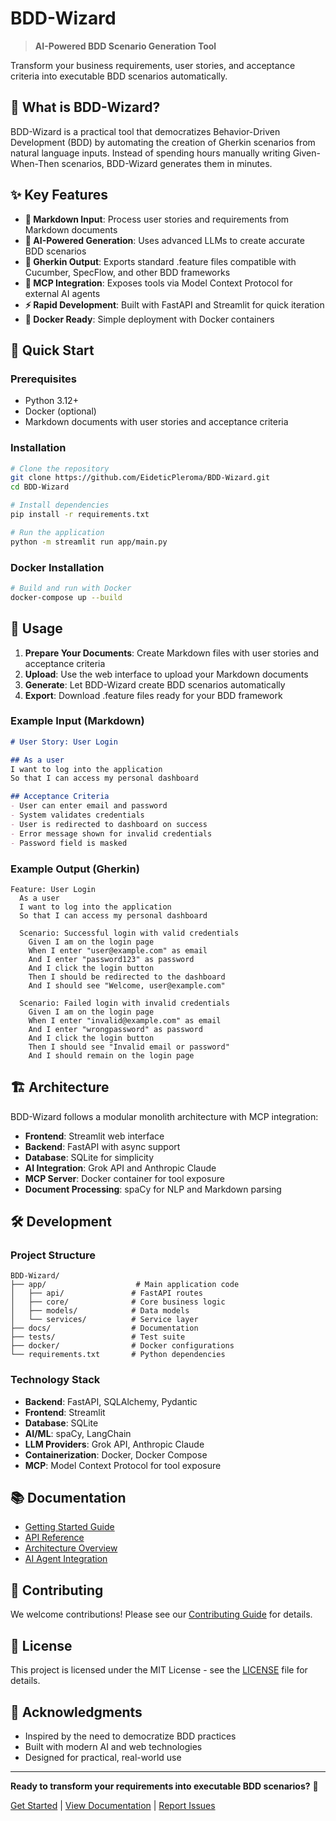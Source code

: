 # BDD-Wizard

> **AI-Powered BDD Scenario Generation Tool**

Transform your business requirements, user stories, and acceptance criteria into executable BDD scenarios automatically.

## 🎯 What is BDD-Wizard?

BDD-Wizard is a practical tool that democratizes Behavior-Driven Development (BDD) by automating the creation of Gherkin scenarios from natural language inputs. Instead of spending hours manually writing Given-When-Then scenarios, BDD-Wizard generates them in minutes.

## ✨ Key Features

- **📝 Markdown Input**: Process user stories and requirements from Markdown documents
- **🤖 AI-Powered Generation**: Uses advanced LLMs to create accurate BDD scenarios
- **🎯 Gherkin Output**: Exports standard .feature files compatible with Cucumber, SpecFlow, and other BDD frameworks
- **🔧 MCP Integration**: Exposes tools via Model Context Protocol for external AI agents
- **⚡ Rapid Development**: Built with FastAPI and Streamlit for quick iteration
- **🐳 Docker Ready**: Simple deployment with Docker containers

## 🚀 Quick Start

### Prerequisites

- Python 3.12+
- Docker (optional)
- Markdown documents with user stories and acceptance criteria

### Installation

```bash
# Clone the repository
git clone https://github.com/EideticPleroma/BDD-Wizard.git
cd BDD-Wizard

# Install dependencies
pip install -r requirements.txt

# Run the application
python -m streamlit run app/main.py
```

### Docker Installation

```bash
# Build and run with Docker
docker-compose up --build
```

## 📖 Usage

1. **Prepare Your Documents**: Create Markdown files with user stories and acceptance criteria
2. **Upload**: Use the web interface to upload your Markdown documents
3. **Generate**: Let BDD-Wizard create BDD scenarios automatically
4. **Export**: Download .feature files ready for your BDD framework

### Example Input (Markdown)

```markdown
# User Story: User Login

## As a user
I want to log into the application
So that I can access my personal dashboard

## Acceptance Criteria
- User can enter email and password
- System validates credentials
- User is redirected to dashboard on success
- Error message shown for invalid credentials
- Password field is masked
```

### Example Output (Gherkin)

```gherkin
Feature: User Login
  As a user
  I want to log into the application
  So that I can access my personal dashboard

  Scenario: Successful login with valid credentials
    Given I am on the login page
    When I enter "user@example.com" as email
    And I enter "password123" as password
    And I click the login button
    Then I should be redirected to the dashboard
    And I should see "Welcome, user@example.com"

  Scenario: Failed login with invalid credentials
    Given I am on the login page
    When I enter "invalid@example.com" as email
    And I enter "wrongpassword" as password
    And I click the login button
    Then I should see "Invalid email or password"
    And I should remain on the login page
```

## 🏗️ Architecture

BDD-Wizard follows a modular monolith architecture with MCP integration:

- **Frontend**: Streamlit web interface
- **Backend**: FastAPI with async support
- **Database**: SQLite for simplicity
- **AI Integration**: Grok API and Anthropic Claude
- **MCP Server**: Docker container for tool exposure
- **Document Processing**: spaCy for NLP and Markdown parsing

## 🛠️ Development

### Project Structure

```
BDD-Wizard/
├── app/                    # Main application code
│   ├── api/               # FastAPI routes
│   ├── core/              # Core business logic
│   ├── models/            # Data models
│   └── services/          # Service layer
├── docs/                  # Documentation
├── tests/                 # Test suite
├── docker/                # Docker configurations
└── requirements.txt       # Python dependencies
```

### Technology Stack

- **Backend**: FastAPI, SQLAlchemy, Pydantic
- **Frontend**: Streamlit
- **Database**: SQLite
- **AI/ML**: spaCy, LangChain
- **LLM Providers**: Grok API, Anthropic Claude
- **Containerization**: Docker, Docker Compose
- **MCP**: Model Context Protocol for tool exposure

## 📚 Documentation

- [Getting Started Guide](docs/user-guide/getting-started.md)
- [API Reference](docs/api-reference/endpoints.md)
- [Architecture Overview](docs/developer-guide/architecture.md)
- [AI Agent Integration](docs/ai-agent-guide.md)

## 🤝 Contributing

We welcome contributions! Please see our [Contributing Guide](CONTRIBUTING.md) for details.

## 📄 License

This project is licensed under the MIT License - see the [LICENSE](LICENSE) file for details.

## 🙏 Acknowledgments

- Inspired by the need to democratize BDD practices
- Built with modern AI and web technologies
- Designed for practical, real-world use

---

**Ready to transform your requirements into executable BDD scenarios?** 🚀

[Get Started](docs/user-guide/getting-started.md) | [View Documentation](docs/) | [Report Issues](https://github.com/EideticPleroma/BDD-Wizard/issues)
